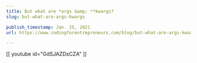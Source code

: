 ```yaml
---
title: But what are *args &amp; **kwargs?
slug: but-what-are-args-kwargs

publish_timestamp: Jan. 25, 2021
url: https://www.codingforentrepreneurs.com/blog/but-what-are-args-kwargs/

---
```



[[ youtube id="GdSJAZDsCZA"  ]]
